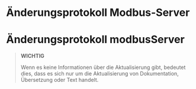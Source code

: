 # Änderungsprotokoll Modbus-Server

# Änderungsprotokoll modbusServer

>**WICHTIG**
>
>Wenn es keine Informationen über die Aktualisierung gibt, bedeutet dies, dass es sich nur um die Aktualisierung von Dokumentation, Übersetzung oder Text handelt.
